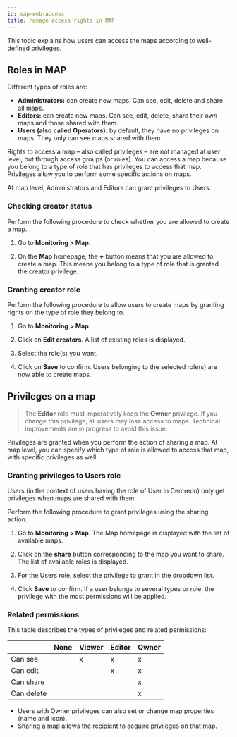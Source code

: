 ```yaml
---
id: map-web-access
title: Manage access rights in MAP
---
```


This topic explains how users can access the maps according to well-defined privileges.

## Roles in MAP

Different types of roles are:

- **Administrators:** can create new maps. Can see, edit, delete and share all maps.
- **Editors:** can create new maps. Can see, edit, delete, share their own maps and those shared with them.
- **Users (also called Operators):** by default, they have no privileges on maps. They only can see maps shared with them.

Rights to access a map – also called privileges – are not managed at user level, but through access groups (or roles). You can access a map because you belong to a type of role that has privileges to access that map. Privileges allow you to perform some specific actions on maps.

At map level, Administrators and Editors can grant privileges to Users.
 
### Checking creator status

Perform the following procedure to check whether you are allowed to create a map.

1. Go to **Monitoring > Map**.

2. On the **Map** homepage, the **+** button means that you are allowed to create a map. This means you belong to a type of role that is granted the creator privilege.

### Granting creator role

Perform the following procedure to allow users to create maps by granting rights on the type of role they belong to.

1. Go to **Monitoring > Map**.

2. Click on **Edit creators**.
A list of existing roles is displayed.

3. Select the role(s) you want.

4. Click on **Save** to confirm.
Users belonging to the selected role(s) are now able to create maps.
 
## Privileges on a map

> The **Editor** role must imperatively keep the **Owner** privilege. If you change this privilege, all users may lose access to maps. Technical improvements are in progress to avoid this issue.

Privileges are granted when you perform the action of sharing a map. At map level, you can specify which type of role is allowed to access that map, with specific privileges as well. 

### Granting privileges to Users role

Users (in the context of users having the role of User in Centreon) only get privileges when maps are shared with them.

Perform the following procedure to grant privileges using the sharing action.

1. Go to **Monitoring > Map**.
The Map homepage is displayed with the list of available maps.

2. Click on the **share** button corresponding to the map you want to share.
The list of available roles is displayed.

3. For the Users role, select the privilege to grant in the dropdown list.

4. Click **Save** to confirm.
If a user belongs to several types or role, the privilege with the most permissions will be applied.

### Related permissions

This table describes the types of privileges and related permissions:

|            | None | Viewer | Editor | Owner |
|------------|------|--------|--------|-------|
| Can see    |      |   x    |    x   |   x   | 
| Can edit   |      |        |    x   |   x   |
| Can share  |      |        |        |   x   |
| Can delete |      |        |        |   x   |

- Users with Owner privileges can also set or change map properties (name and icon).
- Sharing a map allows the recipient to acquire privileges on that map.
